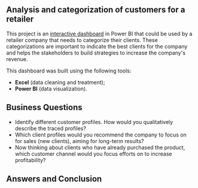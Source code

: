 ## Analysis and categorization of customers for a retailer
This project is an [interactive dashboard](https://app.powerbi.com/view?r=eyJrIjoiODkwMDU4ZGEtYTRhYi00MTE3LWE4MzktYTk0OGJhZDQ5ZDRiIiwidCI6Ijc3YjdkYTEzLTdiNTgtNGRkMi05MTI4LWEyNzhhMjc4MWRhMCJ9) in Power BI that could be used by a retailer company that needs to categorize their clients. These categorizations are important to indicate the best clients for the company and helps the stakeholders to build strategies to increase the company's revenue.

This dashboard was built using the following tools:
- **Excel** (data cleaning and treatment);
- **Power BI** (data visualization).

## Business Questions
- Identify different customer profiles. How would you qualitatively describe the traced profiles?
- Which client profiles would you recommend the company to focus on for sales (new clients), aiming for long-term results?
- Now thinking about clients who have already purchased the product, which customer channel would you focus efforts on to increase profitability?

## Answers and Conclusion


